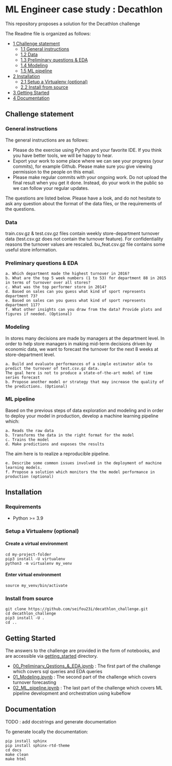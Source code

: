 # ML Engineer case study : Decathlon

This repository proposes a solution for the Decathlon challenge

The Readme file is organized as follows:

* [1 Challenge statement](#Challenge-statement)
    * [1.1 General instructions](#General-instructions)
    * [1.2 Data](#Data)
    * [1.3 Preliminary questions & EDA](#Preliminary-questions-&-EDA)
    * [1.4 Modeling](#Modeling)
    * [1.5 ML pipeline](#ML-pipeline)
* [2 Installation](#installation)
    * [2.1 Setup a Virtualenv (optional)](#setup-a-virtualenv-optional)
    * [2.2 Install from source](#install-from-source)
* [3 Getting Started](#getting-started)
* [4 Documentation](#documentation)

## Challenge statement

### General instructions

The general instructions are as follows:

- Please do the exercise using Python and your favorite IDE. If you think you have better tools, we will be happy to
  hear.
- Export your work to some place where we can see your progress (your commits), for example Github. Please make sure you
  give viewing permission to the people on this email.
- Please make regular commits with your ongoing work. Do not upload the final result when you get it done. Instead, do
  your work in the public so we can follow your regular updates.

The questions are listed below. Please have a look, and do not hesitate to ask any question about the format of the data
files, or the requirements of the questions.

### Data

train.csv.gz & test.csv.gz files contain weekly store-department turnover data (test.csv.gz does not contain the
turnover feature). For confidentiality reasons the turnover values are rescaled. bu_feat.csv.gz file contains some
useful store information.

### Preliminary questions & EDA

    a. Which department made the highest turnover in 2016?
    b. What are the top 5 week numbers (1 to 53) for department 88 in 2015 in terms of turnover over all stores?
    c. What was the top performer store in 2014?
    d. Based on sales can you guess what kind of sport represents department 73?
    e. Based on sales can you guess what kind of sport represents department 117?
    f. What other insights can you draw from the data? Provide plots and figures if needed. (Optional)

### Modeling

In stores many decisions are made by managers at the department level. In order to help store managers in making
mid-term decisions driven by economic data, we want to forecast the turnover for the next 8 weeks at store-department
level.

    a. Build and evaluate performances of a simple estimator able to predict the turnover of test.csv.gz data. 
    The goal here is not to produce a state-of-the-art model of time series forecast
    b. Propose another model or strategy that may increase the quality of the predictions. (Optional)

### ML pipeline

Based on the previous steps of data exploration and modeling and in order to deploy your model in production, develop a
machine learning pipeline which:

    a. Reads the raw data
    b. Transforms the data in the right format for the model
    c. Trains the model
    d. Make predictions and exposes the results

The aim here is to realize a reproducible pipeline.

    e. Describe some common issues involved in the deployment of machine learning models.
    f. Propose a solution which monitors the the model performance in production (optional)

## Installation

### Requirements

- Python >= 3.9

### Setup a Virtualenv (optional)

#### Create a virtual environment

```commandline
cd my-project-folder
pip3 install -U virtualenv
python3 -m virtualenv my_venv
```

#### Enter virtual environment

```commandline
source my_venv/bin/activate
```

### Install from source

```commandline
git clone https://github.com/seifou23i/decathlon_challenge.git
cd decathlon_challenge
pip3 install -U .
cd ..
```

## Getting Started

The answers to the challenge are provided in the form of notebooks, and are accessible via
[getting_started](getting_started) directory.

- [00_Preliminary_Qestions_&_EDA.ipynb](getting_started/00_Preliminary_Qestions_&_EDA.ipynb) : The first part of the challenge which
  covers sql queries and EDA queries
- [01_Modeling.ipynb](getting_started/01_Modeling.ipynb) : The second part of the challenge which
  covers turnover forecasting
- [02_ML_pipeline.ipynb](getting_started/02_ML_pipeline.ipynb) : The last part of the challenge which
  covers ML pipeline development and orchestration using kubeflow
## Documentation

TODO : add docstrings and generate documentation

To generate locally the documentation:

```commandline
pip install sphinx
pip install sphinx-rtd-theme
cd docs
make clean
make html
```
